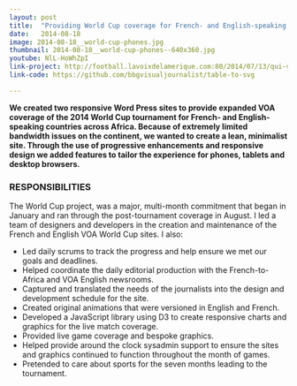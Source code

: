 ```yaml
---
layout: post
title:  "Providing World Cup coverage for French- and English-speaking countries across Africa"
date:   2014-08-18
image: 2014-08-18__world-cup-phones.jpg
thumbnail: 2014-08-18__world-cup-phones--640x360.jpg
youtube: NlL-HoWhZpI
link-project: http://football.lavoixdelamerique.com:80/2014/07/13/qui-va-gagner-la-coupe-du-monde/
link-code: https://github.com/bbgvisualjournalist/table-to-svg

---
```


**We created two responsive Word Press sites to provide expanded VOA coverage of the 2014 World Cup tournament for French- and English-speaking countries across Africa. Because of extremely limited bandwidth issues on the continent, we wanted to create a lean, minimalist site. Through the use of progressive enhancements and responsive design we added features to tailor the experience for phones, tablets and desktop browsers.**

### RESPONSIBILITIES

The World Cup project, was a major, multi-month commitment that began in January and ran through the post-tournament coverage in August. I led a team of designers and developers in the creation and maintenance of the French and English VOA World Cup sites. I also:

* Led daily scrums to track the progress and help ensure we met our goals and deadlines.
* Helped coordinate the daily editorial production with the French-to-Africa and VOA English newsrooms.
* Captured and translated the needs of the journalists into the design and development schedule for the site.
* Created original animations that were versioned in English and French.
* Developed a JavaScript library using D3 to create responsive charts and graphics for the live match coverage.
* Provided live game coverage and bespoke graphics.
* Helped provide around the clock sysadmin support to ensure the sites and graphics continued to function throughout the month of games.
* Pretended to care about sports for the seven months leading to the tournament.
